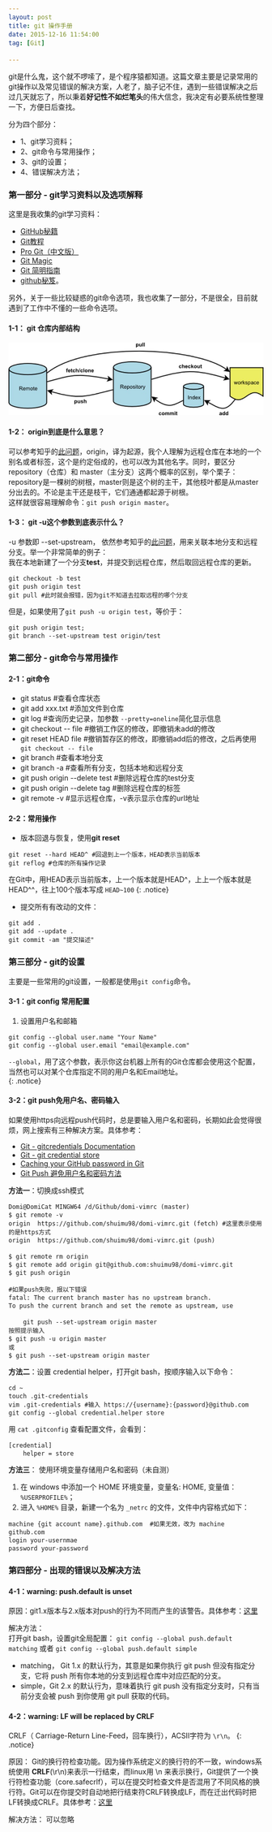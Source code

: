 ```yaml
---
layout: post
title: git 操作手册
date: 2015-12-16 11:54:00
tag: [Git]

---
```


git是什么鬼，这个就不啰嗦了，是个程序猿都知道。这篇文章主要是记录常用的git操作以及常见错误的解决方案，人老了，脑子记不住，遇到一些错误解决之后过几天就忘了，所以秉着**好记性不如烂笔头**的伟大信念，我决定有必要系统性整理一下，方便日后查找。

分为四个部分：  

- 1、git学习资料；
- 2、git命令与常用操作；
- 3、git的设置；
- 4、错误解决方法；


### 第一部分 - git学习资料以及选项解释

这里是我收集的git学习资料：  

- [GitHub秘籍](https://snowdream86.gitbooks.io/github-cheat-sheet/content/zh/index.html)
- [Git教程](http://www.liaoxuefeng.com/wiki/0013739516305929606dd18361248578c67b8067c8c017b000)
- [Pro Git（中文版）](http://git.oschina.net/progit/index.html)
- [Git Magic](http://www-cs-students.stanford.edu/~blynn/gitmagic/intl/zh_cn/index.html)
- [Git 简明指南](http://rogerdudler.github.io/git-guide/index.zh.html)
- [github秘笈](http://blog.csdn.net/x805433354/article/details/41214895)。

另外，关于一些比较疑惑的git命令选项，我也收集了一部分，不是很全，目前就遇到了工作中不懂的一些命令选项。

#### 1-1： git 仓库内部结构

![pic](/assets/image/posts/2015-12-16-01.jpg)

#### 1-2： origin到底是什么意思？

可以参考知乎的[此问题](https://www.zhihu.com/question/27712995)，origin，译为起源，我个人理解为远程仓库在本地的一个别名或者标签，这个是约定俗成的，也可以改为其他名字。同时，要区分repository（仓库）和 master（主分支）这两个概率的区别，举个栗子：repository是一棵树的树根，master则是这个树的主干，其他枝叶都是从master分出去的。不论是主干还是枝干，它们通通都起源于树根。  
这样就很容易理解命令：`git push origin master`。

#### 1-3： git -u这个参数到底表示什么？

-u 参数即 --set-upstream，
依然参考知乎的[此问题](https://www.zhihu.com/question/20019419)，用来关联本地分支和远程分支。举一个非常简单的例子：  
我在本地新建了一个分支**test**，并提交到远程仓库，然后取回远程仓库的更新。
```git
git checkout -b test
git push origin test
git pull #此时就会报错，因为git不知道去拉取远程的哪个分支
```

但是，如果使用了`git push -u origin test`，等价于： 
```git
git push origin test;
git branch --set-upstream test origin/test
```

### 第二部分 - git命令与常用操作

#### 2-1：git命令

- git status #查看仓库状态
- git add xxx.txt #添加文件到仓库
- git log #查询历史记录，加参数 `--pretty=oneline`简化显示信息
- git checkout -- file #撤销工作区的修改，即撤销未add的修改
- git reset HEAD file #撤销暂存区的修改，即撤销add后的修改，之后再使用`git checkout -- file`
- git branch #查看本地分支
- git branch -a #查看所有分支，包括本地和远程分支
- git push origin --delete test #删除远程仓库的test分支
- git push origin --delete tag <tagname> #删除远程仓库的标签
- git remote -v #显示远程仓库，-v表示显示仓库的url地址


#### 2-2：常用操作 

- 版本回退与恢复，使用**git reset** 
```git
git reset --hard HEAD^ #回退到上一个版本，HEAD表示当前版本  
git reflog #仓库的所有操作记录
```

在Git中，用HEAD表示当前版本，上一个版本就是HEAD^，上上一个版本就是HEAD^^，往上100个版本写成 `HEAD~100`
{: .notice}

- 提交所有有改动的文件：  
```git
git add .  
git add --update .  
git commit -am "提交描述"
```

### 第三部分 - git的设置

主要是一些常用的git设置，一般都是使用`git config`命令。

#### 3-1：git config 常用配置

1. 设置用户名和邮箱
```git
git config --global user.name "Your Name"  
git config --global user.email "email@example.com"  
```

`--global`，用了这个参数，表示你这台机器上所有的Git仓库都会使用这个配置，当然也可以对某个仓库指定不同的用户名和Email地址。  
{: .notice}


#### 3-2：git push免用户名、密码输入

如果使用https向远程push代码时，总是要输入用户名和密码，长期如此会觉得很烦，网上搜索有三种解决方案。具体参考：  

- [Git - gitcredentials Documentation](http://git-scm.com/docs/gitcredentials)
- [Git - git credential store](http://git-scm.com/docs/git-credential-store)
- [Caching your GitHub password in Git](https://help.github.com/articles/caching-your-github-password-in-git/)
- [Git Push 避免用户名和密码方法](http://www.cnblogs.com/ballwql/p/3462104.html)

**方法一**：切换成ssh模式  
```shell
Domi@DomiCat MINGW64 /d/Github/domi-vimrc (master)
$ git remote -v
origin  https://github.com/shuimu98/domi-vimrc.git (fetch) #这里表示使用的是https方式
origin  https://github.com/shuimu98/domi-vimrc.git (push) 

$ git remote rm origin
$ git remote add origin git@github.com:shuimu98/domi-vimrc.git
$ git push origin

#如果push失败，报以下错误
fatal: The current branch master has no upstream branch.
To push the current branch and set the remote as upstream, use

	git push --set-upstream origin master
按照提示输入
$ git push -u origin master
或
$ git push --set-upstream origin master
```

**方法二**：设置 credential helper，打开git bash，按顺序输入以下命令：  
```shell
cd ~
touch .git-credentials
vim .git-credentials #输入 https://{username}:{password}@github.com 
git config --global credential.helper store
```

用 `cat .gitconfig` 查看配置文件，会看到：
```git
[credential]
    helper = store
```

**方法三**： 使用环境变量存储用户名和密码（未自测）  
1. 在 windows 中添加一个 HOME 环境变量，变量名: HOME, 变量值：`%USERPROFILE%`；  
2. 进入 `%HOME%` 目录，新建一个名为 `_netrc` 的文件，文件中内容格式如下：  
```batch
machine {git account name}.github.com  #如果无效，改为 machine github.com
login your-usernmae
password your-password
```

### 第四部分 - 出现的错误以及解决方法

#### 4-1：warning: push.default is unset

原因：git1.x版本与2.x版本对push的行为不同而产生的该警告。具体参考：[这里](http://www.oschina.net/news/45585/git-2-x-change-push-default-to-simple)

解决方法：  
打开git bash，设置git全局配置： `git config --global push.default matching` 或者 `git config --global push.default simple`

- matching，  Git 1.x 的默认行为，其意是如果你执行 git push 但没有指定分支，它将 push 所有你本地的分支到远程仓库中对应匹配的分支。
- simple，Git 2.x 的默认行为，意味着执行 git push 没有指定分支时，只有当前分支会被 push 到你使用 git pull 获取的代码。

#### 4-2：warning: LF will be replaced by CRLF

CRLF（ Carriage-Return Line-Feed，回车换行），ACSII字符为 `\r\n`。
{: .notice}


原因： Git的换行符检查功能。因为操作系统定义的换行符的不一致，windows系统使用 **CRLF**(\r\n)来表示一行结束，而linux用 \n 来表示换行，Git提供了一个换行符检查功能（core.safecrlf），可以在提交时检查文件是否混用了不同风格的换行符。Git可以在你提交时自动地把行结束符CRLF转换成LF，而在迁出代码时把LF转换成CRLF。具体参考：[这里](http://blog.csdn.net/feng88724/article/details/11600375)

解决方法： 可以忽略
